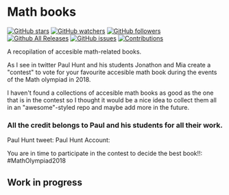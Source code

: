 # Math books
[![GitHub stars](https://img.shields.io/github/stars/thebooort/math-books.svg?style=social&label=Stars)](https://github.com/thebooort/math-books)
[![GitHub watchers](https://img.shields.io/github/watchers/thebooort/math-books.svg?style=social&label=Watch)](https://github.com/thebooort/math-books)
[![GitHub followers](https://img.shields.io/github/followers/thebooort/math-books.svg?style=social&label=Follow)](https://github.com/thebooort/math-books)
[![Github All Releases](https://img.shields.io/github/downloads/thebooort/math-books/total.svg)](https://github.com/thebooort/math-books)
[![GitHub issues](https://img.shields.io/github/issues/thebooort/math-books.svg)](https://github.com/thebooort/math-books)
[![Contributions](https://img.shields.io/badge/contributions-welcome-brightgreen.svg)](https://github.com/thebooort/math-books)

A recopilation of accesible math-related books.

As I see in twitter Paul Hunt and his students Jonathon and Mia create a "contest" to vote for your favourite accesible math book during the events of the Math olympiad in 2018. 

I haven't found a collections of accesible math books as good as the one that is in the contest so I thought it would be a nice idea to collect them all in an "awesome"-styled repo and maybe add more in the future. 

### All the credit belongs to Paul and his students for all their work.

Paul Hunt tweet:
Paul Hunt Account:

You are in time to participate in the contest to decide the best book!!: #MathOlympiad2018

## Work in progress
